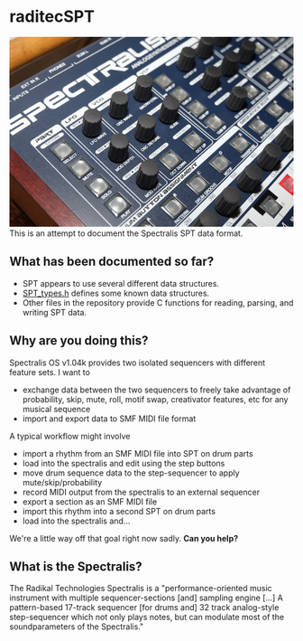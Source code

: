 # raditecSPT
<img src="spectralis-audiofanzine.jpg" alt="front panel of the spectralis, from audiofanzine">
This is an attempt to document the Spectralis SPT data format. 

## What has been documented so far?
- SPT appears to use several different data structures.
- <a href="SPT_types.h">SPT_types.h</a> defines some known data structures.
- Other files in the repository provide C functions for reading, parsing, and writing SPT data.

## Why are you doing this?
Spectralis OS v1.04k provides two isolated sequencers with different feature sets.  I want to

- exchange data between the two sequencers to freely take advantage of probability, skip, mute, roll, motif swap, creativator features, etc for any musical sequence
- import and export data to SMF MIDI file format

A typical workflow might involve
- import a rhythm from an SMF MIDI file into SPT on drum parts
- load into the spectralis and edit using the step buttons
- move drum sequence data to the step-sequencer to apply mute/skip/probability
- record MIDI output from the spectralis to an external sequencer
- export a section as an SMF MIDI file
- import this rhythm into a second SPT on drum parts
- load into the spectralis and...

We're a little way off that goal right now sadly. **Can you help?**

## What is the Spectralis?
The Radikal Technologies Spectralis is a "performance-oriented music instrument with multiple sequencer-sections [and] sampling engine [...] A pattern-based 17-track sequencer [for drums and] 32 track analog-style step-sequencer which not only plays notes, but can modulate most of the soundparameters of the Spectralis."
